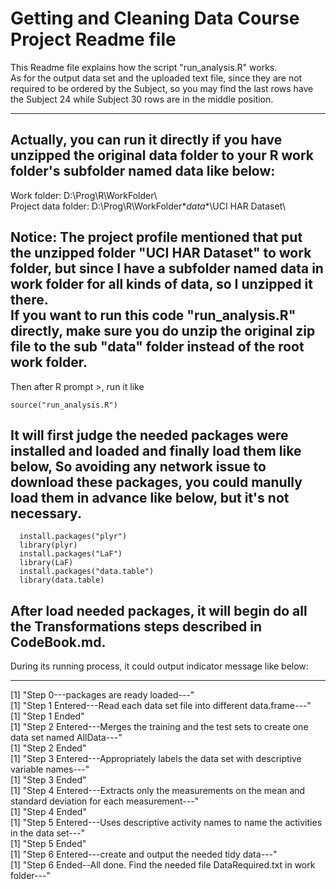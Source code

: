 Getting and Cleaning Data Course Project Readme file   
==================   
This Readme file explains how the script "run_analysis.R" works.   
As for the output data set and the uploaded text file, since they are not required to be ordered by the Subject, so you may find the last rows have the Subject 24 while Subject 30 rows are in the middle position.     
*******

Actually, you can run it directly if you have unzipped the original data folder to your R work folder's subfolder named data like below:   
-----------------------------------
Work folder: 				D:\Prog\R\WorkFolder\   
Project data folder:  	 D:\Prog\R\WorkFolder\**data**\UCI HAR Dataset\   
   
Notice: The project profile mentioned that put the unzipped folder "UCI HAR Dataset" to work folder, but since I have a subfolder named data in work folder for all kinds of data, so I unzipped it there.   
If you want to run this code "run_analysis.R" directly, make sure you do unzip the original zip file to the sub "data" folder instead of the root work folder.   
-----------------------------------

Then after R prompt >, run it like    
```
source("run_analysis.R")   
```
It will first judge the needed packages were installed and loaded and finally load them like below, So avoiding any network issue to download these packages, you could manully load them in advance like below, but it's not necessary.   
-----------------------------------
```
  install.packages("plyr")   
  library(plyr)   
  install.packages("LaF")   
  library(LaF)   
  install.packages("data.table")   
  library(data.table)   
```
After load needed packages, it will begin do all the Transformations steps described in CodeBook.md.   
-----------------------------------
During its running process, it could output indicator message like below:   
*******
[1] "Step 0---packages are ready loaded---"   
[1] "Step 1 Entered---Read each data set file into different data.frame---"   
[1] "Step 1 Ended"   
[1] "Step 2 Entered---Merges the training and the test sets to create one data set named AllData---"   
[1] "Step 2 Ended"   
[1] "Step 3 Entered---Appropriately labels the data set with descriptive variable names---"   
[1] "Step 3 Ended"   
[1] "Step 4 Entered---Extracts only the measurements on the mean and standard deviation for each measurement---"   
[1] "Step 4 Ended"   
[1] "Step 5 Entered---Uses descriptive activity names to name the activities in the data set---"   
[1] "Step 5 Ended"   
[1] "Step 6 Entered---create and output the needed tidy data---"   
[1] "Step 6 Ended--All done. Find the needed file DataRequired.txt in work folder---"   
   


   
